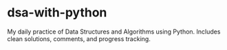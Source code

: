 # dsa-with-python
My daily practice of Data Structures and Algorithms using Python. Includes clean solutions, comments, and progress tracking.
